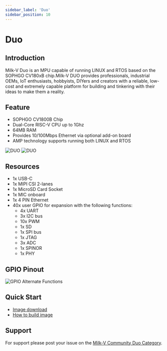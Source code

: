 ```yaml
---
sidebar_label: 'Duo'
sidebar_position: 10
---
```


# Duo

## Introduction

Milk-V Duo is an MPU capable of running LINUX and RTOS based on the SOPHGO CV180xB chip.Milk-V DUO provides professionals, industrial OEMs, IoT enthusiasts, hobbyists, DIYers and creators with a reliable, low-cost and extremely capable platform for building and tinkering with their ideas to make them a reality.

## Feature  

- SOPHGO CV1800B Chip
- Dual-Core RISC-V CPU up to 1Ghz
- 64MB RAM
- Provides 10/100Mbps Ethernet via optional add-on board
- AMP technology supports running both LINUX and RTOS

![DUO][DUOLOOK1]
![DUO][DUOLOOK2]


## Resources

- 1x USB-C
- 1x MIPI CSI 2-lanes
- 1x MicroSD Card Socket
- 1x MIC onboard
- 1x 4 PIN Ethernet
- 40x user GPIO for expansion with the following functions:
    - 4x UART
    - 3x I2C bus
    - 10x PWM
    - 1x SD
    - 1x SPI bus
    - 1x JTAG
    - 3x ADC
    - 1x SPINOR
    - 1x PHY

## GPIO Pinout
![GPIO Alternate Functions][PIN]

## Quick Start
- [Image download](https://github.com/milk-v/duo-manifest/releases)
- [How to build image](https://github.com/milk-v/duo-manifest)

## Support
For support please post your issue on the [Milk-V Community Duo Category](https://community.milkv.io/c/duo).

[PIN]: /images/duo/duo-pinout.svg
[DUOLOOK1]: /DOUImage/front.png
[DUOLOOK2]:/DOUImage/back.png
